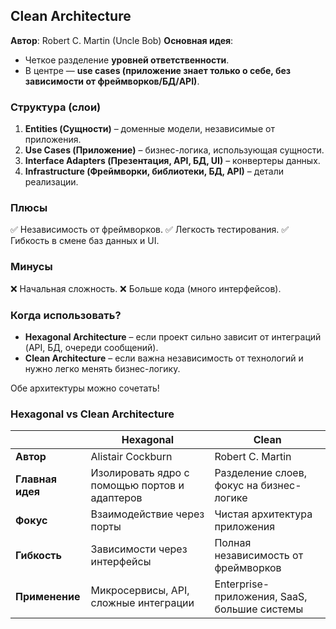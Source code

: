 ## **Clean Architecture**

**Автор**: Robert C. Martin (Uncle Bob)
**Основная идея**:

* Четкое разделение **уровней ответственности**.
* В центре — **use cases (приложение знает только о себе, без зависимости от фреймворков/БД/API)**.

### **Структура (слои)**

1. **Entities (Сущности)** – доменные модели, независимые от приложения.
2. **Use Cases (Приложение)** – бизнес-логика, использующая сущности.
3. **Interface Adapters (Презентация, API, БД, UI)** – конвертеры данных.
4. **Infrastructure (Фреймворки, библиотеки, БД, API)** – детали реализации.

### **Плюсы**

✅ Независимость от фреймворков.
✅ Легкость тестирования.
✅ Гибкость в смене баз данных и UI.

### **Минусы**

❌ Начальная сложность.
❌ Больше кода (много интерфейсов).


### **Когда использовать?**

* **Hexagonal Architecture** – если проект сильно зависит от интеграций (API, БД, очереди сообщений).
* **Clean Architecture** – если важна независимость от технологий и нужно легко менять бизнес-логику.

Обе архитектуры можно сочетать!

### **Hexagonal vs Clean Architecture**


|                             | **Hexagonal**                                                                        | **Clean**                                                                  |
| --------------------------- | ------------------------------------------------------------------------------------ | -------------------------------------------------------------------------- |
| **Автор**              | Alistair Cockburn                                                                    | Robert C. Martin                                                           |
| **Главная идея** | Изолировать ядро с помощью портов и адаптеров | Разделение слоев, фокус на бизнес-логике |
| **Фокус**              | Взаимодействие через порты                                   | Чистая архитектура приложения                   |
| **Гибкость**        | Зависимости через интерфейсы                               | Полная независимость от фреймворков        |
| **Применение**    | Микросервисы, API, сложные интеграции                   | Enterprise-приложения, SaaS, большие системы       |

